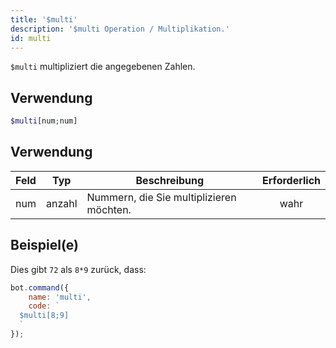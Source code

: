 ```yaml
---
title: '$multi'
description: '$multi Operation / Multiplikation.'
id: multi
---
```


`$multi` multipliziert die angegebenen Zahlen.

## Verwendung

```php
$multi[num;num]
```

## Verwendung

| Feld | Typ    | Beschreibung                             | Erforderlich |
| ---- | ------ | ---------------------------------------- |:------------:|
| num  | anzahl | Nummern, die Sie multiplizieren möchten. |     wahr     |

## Beispiel(e)

Dies gibt `72` als `8*9` zurück, dass:

```javascript
bot.command({
    name: 'multi',
    code: `
  $multi[8;9]
  `
});
```
